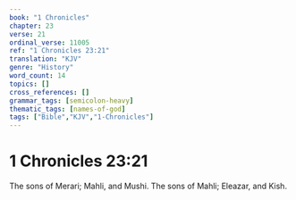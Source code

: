 ```yaml
---
book: "1 Chronicles"
chapter: 23
verse: 21
ordinal_verse: 11005
ref: "1 Chronicles 23:21"
translation: "KJV"
genre: "History"
word_count: 14
topics: []
cross_references: []
grammar_tags: [semicolon-heavy]
thematic_tags: [names-of-god]
tags: ["Bible","KJV","1-Chronicles"]
---
```


# 1 Chronicles 23:21

The sons of Merari; Mahli, and Mushi. The sons of Mahli; Eleazar, and Kish.
